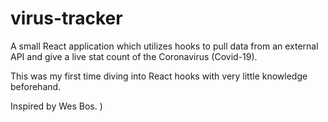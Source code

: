 # virus-tracker
A small React application which utilizes hooks to pull data from an external API and give a live stat count of the Coronavirus (Covid-19). 

This was my first time diving into React hooks with very little knowledge beforehand.

Inspired by Wes Bos. )
